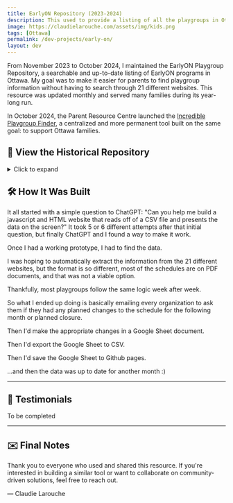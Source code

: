 ```yaml
---
title: EarlyON Repository (2023-2024)
description: This used to provide a listing of all the playgroups in Ottawa. You can now use the <a href="https://www.incredibleplaygroupfinder.ca/en" target="_blank">Incredible Playgroup Finder</a>
image: https://claudielarouche.com/assets/img/kids.png
tags: [Ottawa]
permalink: /dev-projects/early-on/
layout: dev
---
```


From November 2023 to October 2024, I maintained the EarlyON Playgroup Repository, a searchable and up-to-date listing of EarlyON programs in Ottawa. My goal was to make it easier for parents to find playgroup information without having to search through 21 different websites. This resource was updated monthly and served many families during its year-long run.

In October 2024, the Parent Resource Centre launched the [Incredible Playgroup Finder](https://incredibleplaygroupfinder.ca), a centralized and more permanent tool built on the same goal: to support Ottawa families. 

## 📂 View the Historical Repository

<details>
<summary>Click to expand</summary>
<div class="mt-3">
<a href="#csvData" class="btn btn-primary">
Go to the data
</a>
</div>

<!-- Add the Bootstrap call-out with a lightbulb icon -->
<div class="alert alert-info mt-3" role="alert">
<span class="material-icons" style="vertical-align: middle;">lightbulb</span>
Please make sure to <strong>always click on the link</strong> to verify that the playgroup you are planning to visit is still running. Please note that I am not always informed of last minute cancellations.
</div>

<h2>Filters</h2>
<form class="form">

<div class="form-group row">
<label for="selectedDate" class="col-sm-2 col-form-label">Select Date:</label>
<div class="col-sm-10">
<input type="date" id="selectedDate" class="form-control col-sm-2">
</div>
</div>

<div class="form-group row">
<label for="selectedArea" class="col-sm-2 col-form-label">Select Area(s):</label>
<div class="col-sm-10">
<div class="checkbox">
<label><input type="checkbox" id="centralCheckbox" class="areaCheckbox" value="Central" checked=""> Central</label>
</div>
<div class="checkbox">
<label><input type="checkbox" id="eastCheckbox" class="areaCheckbox" value="East" checked=""> East</label>
</div>
<div class="checkbox">
<label><input type="checkbox" id="southCheckbox" class="areaCheckbox" value="South" checked=""> South</label>
</div>
<div class="checkbox">
<label><input type="checkbox" id="westCheckbox" class="areaCheckbox" value="West" checked=""> West</label>
</div>
</div>
</div>

<div class="form-group row">
<label for="selectedAgeGroup" class="col-sm-2 col-form-label">Select Age Group:</label>
<div class="col-sm-3">
<select id="selectedAgeGroup" class="form-control">
<option value="">Show all</option>
<option value="Babies">Show baby playgroups only</option>
<option value="Kids">Show kids playgroups only</option>
</select>
</div>
</div>

<div class="form-group row">
<label for="scheduleFilter" class="col-sm-2 col-form-label">Select Schedule:</label>
<div class="col-sm-4">
<select id="scheduleFilter" class="form-control">
<option value="all">Show all times</option>
<option value="eveningsWeekends">Show evenings and weekends only</option>
<option value="weekdayAMPM">Show weekday AM and PM only</option>
</select>
</div>
</div>

<div class="form-group row">
<label for="languageFilter" class="col-sm-2 col-form-label">Select Language(s):</label>
<div class="col-sm-10">
<div class="checkbox">
<label><input type="checkbox" id="arabicCheckbox" class="languageCheckbox" value="Arabic" checked=""> Arabic</label>
</div>
<div class="checkbox">
<label><input type="checkbox" id="englishCheckbox" class="languageCheckbox" value="English" checked=""> English</label>
</div>
<div class="checkbox">
<label><input type="checkbox" id="frenchCheckbox" class="languageCheckbox" value="French" checked=""> French</label>
</div>
<div class="checkbox">
<label><input type="checkbox" id="mandarinCheckbox" class="languageCheckbox" value="Mandarin" checked=""> Mandarin</label>
</div>
</div>
</div>
</form>

<div class="mt-3">
<button class="btn btn-secondary" onclick="clearAllFilters()">
Reset filters to default
</button>
</div>
<div class="mt-3">
<a href="#csvData" class="btn btn-primary">
Go to the data
</a>
</div>


<h2>Data</h2>
<div id="csvData"></div>
<p>The data from this table was taken from the various Ottawa EarlyON playgroups posted on the <a href="https://ottawa.ca/en/family-and-social-services/childrens-services/earlyon" target="_blank">Ottawa.ca website</a>. </p>

<div class="row">
<div class="col-sm-2">
<label for="pageLength">Rows per page:</label>
</div>
<div class="col-sm-2">
<select id="pageLength" class="form-control">
<option value="25">25</option>
<option value="50">50</option>
<option value="100" selected>100</option>
<option value="-1">All rows</option>
<!-- Add more options as needed -->
</select>
</div>
</div>
</details>

## 🛠 How It Was Built

It all started with a simple question to ChatGPT: "Can you help me build a javascript and HTML website that reads off of a CSV file and presents the data on the screen?" It took 5 or 6 different attempts after that initial question, but finally ChatGPT and I found a way to make it work. 

Once I had a working prototype, I had to find the data. 

I was hoping to automatically extract the information from the 21 different websites, but the format is so different, most of the schedules are on PDF documents, and that was not a viable option. 

Thankfully, most playgroups follow the same logic week after week. 

So what I ended up doing is basically emailing every organization to ask them if they had any planned changes to the schedule for the following month or planned closure. 

Then I'd make the appropriate changes in a Google Sheet document. 

Then I'd export the Google Sheet to CSV. 

Then I'd save the Google Sheet to Github pages. 

...and then the data was up to date for another month :) 



---

## 💬 Testimonials
<!--
> *“This tool was a lifesaver during my maternity leave. I could finally plan outings without endlessly scrolling through Facebook pages.”*  
> — Local Parent

> *“Thank you for this! I’ve been forwarding it to all the new parents I know.”*  
> — EarlyON Staff Member

> *“I used it every week to plan which centres to visit. The search feature was amazing.”*  
> — Community Volunteer
-->
To be completed

---

## ✉️ Final Notes

Thank you to everyone who used and shared this resource. If you're interested in building a similar tool or want to collaborate on community-driven solutions, feel free to reach out.

— Claudie Larouche  


<script src="https://cdnjs.cloudflare.com/ajax/libs/PapaParse/5.3.0/papaparse.min.js"></script>
<script src="{{ "/assets/js/acronyms-game.js" | relative_url }}"></script>

